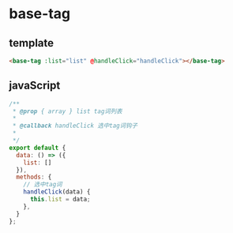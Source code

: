 # base-tag

## template

```Html
<base-tag :list="list" @handleClick="handleClick"></base-tag>
```

## javaScript

```javaScript
/**
 * @prop { array } list tag词列表
 *
 * @callback handleClick 选中tag词钩子
 *
 */
export default {
  data: () => ({
    list: []
  }),
  methods: {
    // 选中tag词
    handleClick(data) {
      this.list = data;
    },
  }
};
```
